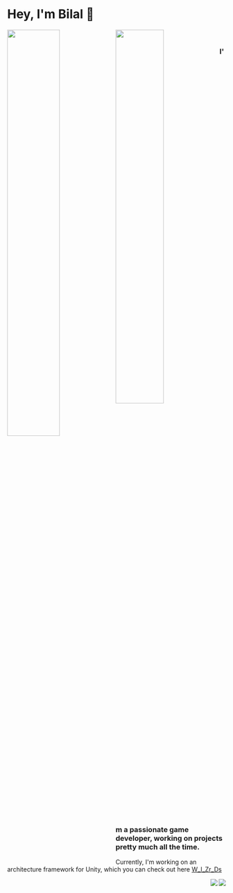 # Hey, I'm Bilal 👋

<img align="left" width="49%" src="https://github-readme-stats.vercel.app/api?username=Bilal-A-G&count_private=true&show_icons=true&theme=dark"/>
<img align="left" width="47%" src="https://github-readme-stats.vercel.app/api/top-langs/?username=Bilal-A-G&layout=compact&theme=dark"/>

&emsp;



### I'm a passionate game developer, working on projects pretty much all the time.

Currently, I'm working on an architecture framework for Unity, which you can check out here [W_I_Zr_Ds](https://github.com/Bilal-A-G/W_I_Zr_Ds)

<img align="right" src="https://img.shields.io/badge/c%23-%23239120.svg?style=for-the-badge&logo=c-sharp&logoColor=white"/>
<img align="right" src="https://img.shields.io/badge/unity-%23000000.svg?style=for-the-badge&logo=unity&logoColor=white"/>

<!--
**Bilal-A-G/Bilal-A-G** is a ✨ _special_ ✨ repository because its `README.md` (this file) appears on your GitHub profile.

Here are some ideas to get you started:

- 🔭 I’m currently working on ...
- 🌱 I’m currently learning ...
- 👯 I’m looking to collaborate on ...
- 🤔 I’m looking for help with ...
- 💬 Ask me about ...
- 📫 How to reach me: ...
- 😄 Pronouns: ...
- ⚡ Fun fact: ...
-->
